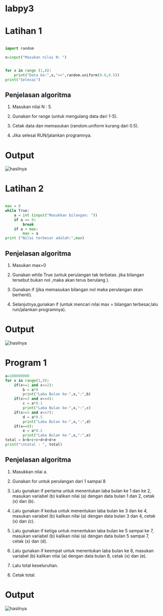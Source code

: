 # labpy3

# **Latihan 1**

```python

import random

n=input("Masukan nilai N: ")


for x in range (1,6):
	print("Data ke:",x,"=>",random.uniform(0.0,0.5))
print("Selesai")
```
## Penjelasan algoritma

1. Masukan nilai N : 5.

2. Gunakan for range (untuk mengulang data dari 1-5).

3. Cetak data dan memasukan (random.uniform kurang dari 0.5).

4. Jika selesai RUN/jalankan programnya.

# Output

![hasilnya](https://github.com/MuhammadFikriFauzan/labpy3/blob/master/1.png)

# **Latihan 2**
```python

max = 0
while True:
	a = int (input("Masukkan bilangan: "))
	if a == 0:
		break
	if a > max:
		max = a
print ("Nilai terbesar adalah:",max)
```
## Penjelasan algoritma
1. Masukan max=0

2. Gunakan while True (untuk perulangan tak terbatas. jika bilangan tersebut bukan nol ,maka akan terus berulang ).

3. Gunakan if (jika memasukan bilangan nol maka perulangan  akan berhenti).

4. Selanjutnya,gunakan if (untuk mencari nilai max = bilangan terbesar,lalu run/jalankan programnya).
# Output

![hasilnya](https://github.com/MuhammadFikriFauzan/labpy3/blob/master/2.png)

# **Program 1**
```python
a=100000000
for x in range(1,9):
	if(x>=1 and x<=2):
		b = a*0
		print("Laba Bulan ke-",x,":",b)
	if(x>=3 and x<=4):
		c = a*0.1
		print("Laba Bulan ke-",x,":",c)
	if(x>=5 and x<=7):
		d = a*0.5
		print("Laba Bulan ke-",x,":",d)
	if(x==8):
		e = a*0.2
		print("Laba Bulan ke-",x,":",e)
total = b+b+c+c+d+d+d+e
print("\ntotal : ", total)
```
## Penjelasan algoritma
1. Masukkan nilai a.

2. Gunakan for untuk perulangan dari 1 sampai 8

3. Lalu gunakan if pertama untuk menentukan laba bulan ke 1 dan ke 2, masukan variabel (b) kalikan nilai (a) dengan data bulan 1 dan 2, cetak (x) dan (b).

4. Lalu gunakan if kedua untuk menentukan laba bulan ke 3 dan ke 4, masukan variabel (b) kalikan nilai (a) dengan data bulan 3 dan 4, cetak (x) dan (c).

5. Lalu gunakan if ketiga untuk menentukan laba bulan ke 5 sampai ke 7, masukan variabel (b) kalikan nilai (a) dengan data bulan 5 sampai 7, cetak (x) dan (d).

6. Lalu gunakan if keempat untuk menentukan laba bulan ke 8, masukan variabel (b) kalikan nilai (a) dengan data bulan 8, 
cetak (x) dan (e).

7. Lalu total keseluruhan.

8. Cetak total.
# Output

![hasilnya](https://github.com/MuhammadFikriFauzan/labpy3/blob/master/3.png)
